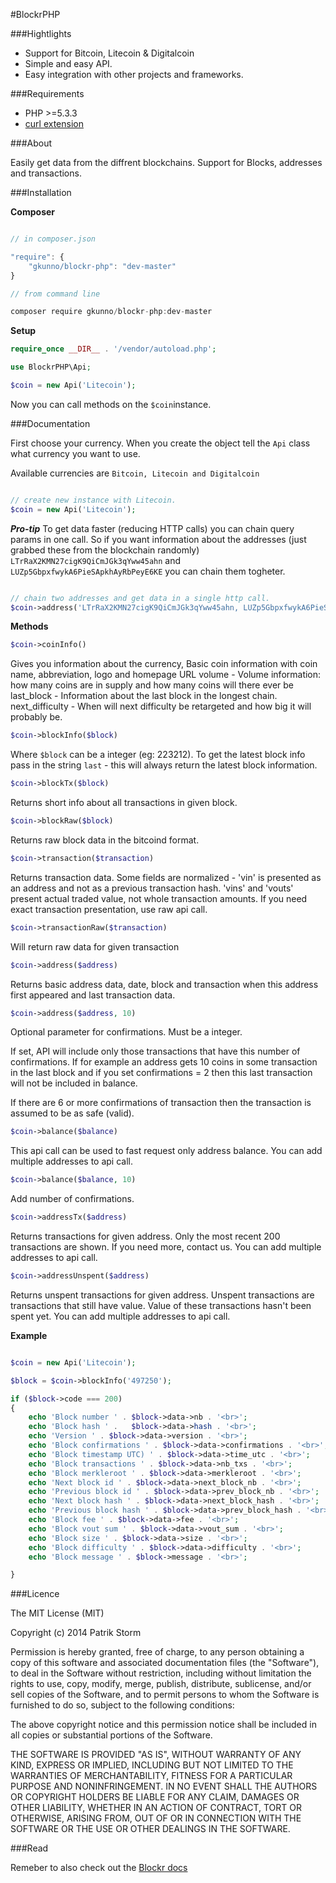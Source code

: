 #BlockrPHP

###Hightlights

- Support for Bitcoin, Litecoin & Digitalcoin
- Simple and easy API.
- Easy integration with other projects and frameworks.

###Requirements

- PHP >=5.3.3
- [curl extension](php.net/curl)

###About

Easily get data from the diffrent blockchains. Support for Blocks, addresses
and transactions.

###Installation

**Composer**
```javascript

// in composer.json

"require": {
    "gkunno/blockr-php": "dev-master"
}

// from command line

composer require gkunno/blockr-php:dev-master

```

**Setup**
```php
require_once __DIR__ . '/vendor/autoload.php';

use BlockrPHP\Api;

$coin = new Api('Litecoin');
```

Now you can call methods on the ```$coin```instance.

###Documentation

First choose your currency. When you create the object tell the ```Api``` class
what currency you want to use.

Available currencies are ```Bitcoin, Litecoin and Digitalcoin```

```php

// create new instance with Litecoin.
$coin = new Api('Litecoin');

```

***Pro-tip***
To get data faster (reducing HTTP calls) you can chain query params in one call. So if you want information about the
addresses (just grabbed these from the blockchain randomly) ```LTrRaX2KMN27cigK9QiCmJGk3qYww45ahn```
and ```LUZp5GbpxfwykA6PieSApkhAyRbPeyE6KE``` you can chain them togheter.

```php

// chain two addresses and get data in a single http call.
$coin->address('LTrRaX2KMN27cigK9QiCmJGk3qYww45ahn, LUZp5GbpxfwykA6PieSApkhAyRbPeyE6KE');

```

**Methods**

```php
$coin->coinInfo()
```

Gives you information about the currency, Basic coin information with coin name, abbreviation,
logo and homepage URL volume - Volume information: how many coins are in supply and how many coins will there ever be
last_block - Information about the last block in the longest chain.
next_difficulty - When will next difficulty be retargeted and how big it will probably be.

```php
$coin->blockInfo($block)
```

Where ```$block``` can be a integer (eg: 223212). To get the latest block info pass in the string ```last``` - this will always return the latest block information.

```php
$coin->blockTx($block)
```

Returns short info about all transactions in given block.

```php
$coin->blockRaw($block)
```

Returns raw block data in the bitcoind format.

```php
$coin->transaction($transaction)
```

Returns transaction data. Some fields are normalized - 'vin' is presented as an address and not as a previous transaction hash. 'vins' and 'vouts' present actual traded value, not whole transaction amounts. If you need exact transaction presentation, use raw api call.

```php
$coin->transactionRaw($transaction)
```

Will return raw data for given transaction

```php
$coin->address($address)
```

Returns basic address data, date, block and transaction when this address first appeared and last transaction data.

```php
$coin->address($address, 10)
```

Optional parameter for confirmations. Must be a integer.

If set, API will include only those transactions that have this number of confirmations. If for example an address gets 10 coins in some transaction in the last block and if you set confirmations = 2 then this last transaction will not be included in balance.

If there are 6 or more confirmations of transaction then the transaction is assumed to be as safe (valid).

```php
$coin->balance($balance)
```

This api call can be used to fast request only address balance. You can add multiple addresses to api call.

```php
$coin->balance($balance, 10)
```

Add number of confirmations.


```php
$coin->addressTx($address)
```

Returns transactions for given address. Only the most recent 200 transactions are shown. If you need more, contact us. You can add multiple addresses to api call.

```php
$coin->addressUnspent($address)
```

Returns unspent transactions for given address. Unspent transactions are transactions that still have value. Value of these transactions hasn't been spent yet. You can add multiple addresses to api call.

**Example**

```php

$coin = new Api('Litecoin');

$block = $coin->blockInfo('497250');

if ($block->code === 200)
{
    echo 'Block number ' . $block->data->nb . '<br>';
    echo 'Block hash ' .   $block->data->hash . '<br>';
    echo 'Version ' . $block->data->version . '<br>';
    echo 'Block confirmations ' . $block->data->confirmations . '<br>';
    echo 'Block timestamp UTC) ' . $block->data->time_utc . '<br>';
    echo 'Block transactions ' . $block->data->nb_txs . '<br>';
    echo 'Block merkleroot ' . $block->data->merkleroot . '<br>';
    echo 'Next block id ' . $block->data->next_block_nb . '<br>';
    echo 'Previous block id ' . $block->data->prev_block_nb . '<br>';
    echo 'Next block hash ' . $block->data->next_block_hash . '<br>';
    echo 'Previous block hash ' . $block->data->prev_block_hash . '<br>';
    echo 'Block fee ' . $block->data->fee . '<br>';
    echo 'Block vout sum ' . $block->data->vout_sum . '<br>';
    echo 'Block size ' . $block->data->size . '<br>';
    echo 'Block difficulty ' . $block->data->difficulty . '<br>';
    echo 'Block message ' . $block->message . '<br>';

}

```

###Licence

The MIT License (MIT)

Copyright (c) 2014 Patrik Storm

Permission is hereby granted, free of charge, to any person obtaining a copy
of this software and associated documentation files (the "Software"), to deal
in the Software without restriction, including without limitation the rights
to use, copy, modify, merge, publish, distribute, sublicense, and/or sell
copies of the Software, and to permit persons to whom the Software is
furnished to do so, subject to the following conditions:

The above copyright notice and this permission notice shall be included in
all copies or substantial portions of the Software.

THE SOFTWARE IS PROVIDED "AS IS", WITHOUT WARRANTY OF ANY KIND, EXPRESS OR
IMPLIED, INCLUDING BUT NOT LIMITED TO THE WARRANTIES OF MERCHANTABILITY,
FITNESS FOR A PARTICULAR PURPOSE AND NONINFRINGEMENT. IN NO EVENT SHALL THE
AUTHORS OR COPYRIGHT HOLDERS BE LIABLE FOR ANY CLAIM, DAMAGES OR OTHER
LIABILITY, WHETHER IN AN ACTION OF CONTRACT, TORT OR OTHERWISE, ARISING FROM,
OUT OF OR IN CONNECTION WITH THE SOFTWARE OR THE USE OR OTHER DEALINGS IN
THE SOFTWARE.

###Read

Remeber to also check out the [Blockr docs](http://blockr.io/documentation/api)